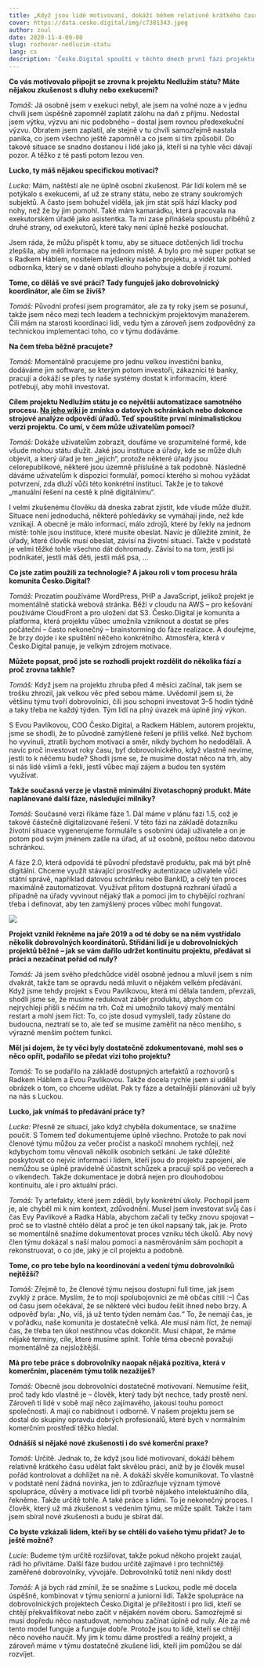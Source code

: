```yaml
---
title: „Když jsou lidé motivovaní, dokáží během relativně krátkého času udělat fakt skvělou práci“
cover: https://data.cesko.digital/img/c7381343.jpeg
author: zoul
date: 2020-11-4-09-00
slug: rozhovor-nedluzim-statu
lang: cs
description: 'Česko.Digital spouští v těchto dnech první fázi projektu Nedlužím státu. Ten chce předcházet vzniku dluhových pastí a exekucí tím, že zájemcům pomůže najít odpověď na zdánlivě banální otázku: „Jste si jisti, že nikde nedlužíte státu?“ O tom, proč je vlastně odpověď na tuhle otázku složitější a jak ji co nejvíc zjednodušit, jsme si povídali s dobrovolnickým koordinátorem projektu Tomášem Walekem a koordinátorkou Lucií Zajíčkovou z Česko.Digital.'
---
```


**Co vás motivovalo připojit se zrovna k projektu Nedlužím státu? Máte nějakou zkušenost s dluhy nebo exekucemi?**

_Tomáš:_ Já osobně jsem v exekuci nebyl, ale jsem na volné noze a v jednu chvíli jsem úspěšně zapomněl zaplatit zálohu na daň z příjmu. Nedostal jsem výtku, výzvu ani nic podobného – dostal jsem rovnou předexekuční výzvu. Obratem jsem zaplatil, ale stejně v tu chvíli samozřejmě nastala panika, co jsem všechno ještě zapomněl a co jsem si tím způsobil. Do takové situace se snadno dostanou i lidé jako já, kteří si na tyhle věci dávají pozor. A těžko z té pasti potom lezou ven.

**Lucko, ty máš nějakou specifickou motivaci?**

_Lucka:_ Mám, naštěstí ale ne úplně osobní zkušenost. Pár lidí kolem mě se potýkalo s exekucemi, ať už ze strany státu, nebo ze strany soukromých subjektů. A často jsem bohužel viděla, jak jim stát spíš hází klacky pod nohy, než že by jim pomohl. Také mám kamarádku, která pracovala na exekutorském úřadě jako asistentka. Ta mi zase přinášela spoustu příběhů z druhé strany, od exekutorů, které taky není úplně hezké poslouchat.

Jsem ráda, že můžu přispět k tomu, aby se situace dotčených lidí trochu zlepšila, aby měli informace na jednom místě. A bylo pro mě super potkat se s Radkem Háblem, nositelem myšlenky našeho projektu, a vidět tak pohled odborníka, který se v dané oblasti dlouho pohybuje a dobře jí rozumí.

**Tome, co děláš ve své práci? Tady funguješ jako dobrovolnický koordinátor, ale čím se živíš?**

_Tomáš:_ Původní profesí jsem programátor, ale za ty roky jsem se posunul, takže jsem něco mezi tech leadem a technickým projektovým manažerem. Čili mám na starosti koordinaci lidí, vedu tým a zároveň jsem zodpovědný za technickou implementaci toho, co v týmu dodáváme.

**Na čem třeba běžně pracujete?**

_Tomáš:_ Momentálně pracujeme pro jednu velkou investiční banku, dodáváme jim software, se kterým potom investoři, zákazníci té banky, pracují a dokáží se přes ty naše systémy dostat k informacím, které potřebují, aby mohli investovat.

**Cílem projektu Nedlužím státu je co největší automatizace samotného procesu. [Na jeho wiki](https://wiki.cesko.digital/x/3AAY) je zmínka o datových schránkách nebo dokonce strojové analýze odpovědí úřadů. Teď spouštíte první minimalistickou verzi projektu. Co umí, v čem může uživatelům pomoci?**

_Tomáš:_ Dokáže uživatelům zobrazit, doufáme ve srozumitelné formě, kde všude mohou státu dlužit. Jaké jsou instituce a úřady, kde se může dluh objevit, a který úřad je ten „jejich“, protože některé úřady jsou celorepublikové, některé jsou územně příslušné a tak podobně. Následně dáváme uživatelům k dispozici formulář, pomocí kterého si mohou vyžádat potvrzení, zda dluží vůči této konkrétní instituci. Takže je to takové „manuální řešení na cestě k plně digitálnímu“.

I velmi zkušenému člověku dá dneska zabrat zjistit, kde všude může dlužit. Situace není jednoduchá, některé pohledávky se vymáhají jinde, než kde vznikají. A obecně je málo informací, málo zdrojů, které by řekly na jednom místě: tohle jsou instituce, které musíte obeslat. Navíc je důležité zmínit, že úřady, které člověk musí obeslat, závisí na životní situaci. Takže v podstatě je velmi těžké tohle všechno dát dohromady. Závisí to na tom, jestli jsi podnikatel, jestli máš děti, jestli máš psa, …

**Co jste zatím použili za technologie? A jakou roli v tom procesu hrála komunita Česko.Digital?**

_Tomáš:_ Prozatím používáme WordPress, PHP a JavaScript, jelikož projekt je momentálně statická webová stránka. Běží v cloudu na AWS – pro kešování používáme CloudFront a pro uložení dat S3. Česko.Digital je komunita a platforma, která projektu vůbec umožnila vzniknout a dostat se přes počáteční – často nekonečný – brainstorming do fáze realizace. A doufejme, že brzy dojde i ke spuštění něčeho konkrétního. Atmosféra, která v Česko.Digital panuje, je velkým zdrojem motivace.

**Můžete popsat, proč jste se rozhodli projekt rozdělit do několika fází a proč zrovna takhle?**

_Tomáš:_ Když jsem na projektu zhruba před 4 měsíci začínal, tak jsem se trošku zhrozil, jak velkou věc před sebou máme. Uvědomil jsem si, že většinu týmu tvoří dobrovolníci, čili jsou schopni investovat 3–5 hodin týdně a taky třeba ne každý týden. Tým lidí na plný úvazek má úplně jiný výkon.

S Evou Pavlíkovou, COO Česko.Digital, a Radkem Háblem, autorem projektu, jsme se shodli, že to původně zamýšlené řešení je příliš velké. Než bychom ho vyvinuli, ztratili bychom motivaci a směr, nikdy bychom ho nedodělali. A navíc proč investovat roky času, byť dobrovolnického, když vlastně nevíme, jestli to k něčemu bude? Shodli jsme se, že musíme dostat něco na trh, aby si nás lidé všimli a řekli, jestli vůbec mají zájem a budou ten systém využívat.

**Takže současná verze je vlastně minimální životaschopný produkt. Máte naplánované další fáze, následující milníky?**

_Tomáš:_ Současné verzi říkáme fáze 1. Dál máme v plánu fázi 1.5, což je takové částečně digitalizované řešení. V této fázi na základě dotazníku životní situace vygenerujeme formuláře s osobními údaji uživatele a on je potom pod svým jménem zašle na úřad, ať už osobně, poštou nebo datovou schránkou.

A fáze 2.0, která odpovídá té původní představě produktu, pak má být plně digitální. Chceme využít stávající prostředky autentizace uživatele vůči státní správě, například datovou schránku nebo BankID, a celý ten proces maximálně zautomatizovat. Využívat přitom dostupná rozhraní úřadů a případně na úřady vyvinout nějaký tlak a pomoci jim to chybějící rozhraní třeba i definovat, aby ten zamýšlený proces vůbec mohl fungovat.

![](https://data.cesko.digital/img/df8daf12.jpeg)

**Projekt vznikl řekněme na jaře 2019 a od té doby se na něm vystřídalo několik dobrovolných koordinátorů. Střídání lidí je u dobrovolnických projektů běžné – jak se vám dařilo udržet kontinuitu projektu, předávat si práci a nezačínat pořád od nuly?**

_Tomáš:_ Já jsem svého předchůdce viděl osobně jednou a mluvil jsem s ním dvakrát, takže tam se opravdu nedá mluvit o nějakém velkém předávání. Když jsme tehdy projekt s Evou Pavlíkovou, která mi dělala tandem, převzali, shodli jsme se, že musíme redukovat záběr produktu, abychom co nejrychleji přišli s něčím na trh. Což mi umožnilo takový malý mentální restart a mohl jsem říct: To, co jste dosud vymysleli, tady zůstane do budoucna, neztratí se to, ale teď se musíme zaměřit na něco menšího, s výrazně menším počtem funkcí.

**Měl jsi dojem, že ty věci byly dostatečně zdokumentované, mohl ses o něco opřít, podařilo se předat vizi toho projektu?**

_Tomáš:_ To se podařilo na základě dostupných artefaktů a rozhovorů s Radkem Háblem a Evou Pavlíkovou. Takže docela rychle jsem si udělal obrázek o tom, co chceme udělat. Pak ty fáze a detailnější plánování už byly na nás s Luckou.

**Lucko, jak vnímáš to předávání práce ty?**

_Lucka:_ Přesně ze situací, jako když chyběla dokumentace, se snažíme poučit. S Tomem teď dokumentujeme úplně všechno. Protože to pak noví členové týmu můžou za večer pročíst a naskočí mnohem rychleji, než kdybychom tomu věnovali několik osobních setkání. Je také důležité poskytovat co nejvíc informací i lidem, kteří jsou do projektu zapojení, ale nemůžou se úplně pravidelně účastnit schůzek a pracují spíš po večerech a o víkendech. Takže dokumentace je dobrá nejen pro dlouhodobou kontinuitu, ale i pro aktuální práci.

_Tomáš:_ Ty artefakty, které jsem zdědil, byly konkrétní úkoly. Pochopil jsem je, ale chyběl mi k nim kontext, zdůvodnění. Musel jsem investovat svůj čas i čas Evy Pavlíkové a Radka Hábla, abychom začali ty tečky znovu spojovat – proč se to vlastně chtělo dělat a proč je ten úkol napsaný tak, jak je. Proto se momentálně snažíme dokumentovat proces vzniku těch úkolů. Aby nový člen týmu dokázal s naší malou pomocí a nasměrováním sám pochopit a rekonstruovat, o co jde, jaký je cíl projektu a podobně.

**Tome, co pro tebe bylo na koordinování a vedení týmu dobrovolníků nejtěžší?**

_Tomáš:_ Zřejmě to, že členové týmu nejsou dostupní full time, jak jsem zvyklý z práce. Myslím, že to moji spolubojovníci ze mě občas cítili :–) Čas od času jsem očekával, že se některé věci budou řešit ihned nebo brzy. A odpověď byla: „No, víš, já už tento týden nemám čas.“ To, že nemají čas, je v pořádku, naše komunita je dostatečně velká. Ale musí nám říct, že nemají čas, že třeba ten úkol nestihnou včas dokončit. Musí chápat, že máme nějaké termíny, cíle, které musíme splnit. Tohle téma obecně považuji momentálně za nejsložitější.

**Má pro tebe práce s dobrovolníky naopak nějaká pozitiva, která v komerčním, placeném týmu tolik nezažiješ?**

_Tomáš:_ Obecně jsou dobrovolníci dostatečně motivovaní. Nemusíme řešit, proč tady kdo vlastně je – člověk, který tady být nechce, tady prostě není. Zároveň ti lidé v sobě mají něco zajímavého, jakousi touhu pomoct společnosti. A mají co nabídnout i odborně. V našem projektu jsem se dostal do skupiny opravdu dobrých profesionálů, které bych v normálním komerčním prostředí těžko hledal.

**Odnášíš si nějaké nové zkušenosti i do své komerční praxe?**

_Tomáš:_ Určitě. Jednak to, že když jsou lidé motivovaní, dokáží během relativně krátkého času udělat fakt skvělou práci, aniž by je člověk musel pořád kontrolovat a dohlížet na ně. A dokáží skvěle komunikovat. To vlastně v podstatě není žádná novinka, jen to zdůrazňuje význam týmové spolupráce, důvěry a motivace lidí při tvorbě nějakého intelektuálního díla, řekněme. Takže určitě tohle. A také práce s lidmi. To je nekonečný proces. I člověk, který už má zkušenost s vedením týmu, se může spálit. Takže i tam jsem sbíral nové zkušenosti a budu je sbírat dál.

**Co byste vzkázali lidem, kteří by se chtěli do vašeho týmu přidat? Je to ještě možné?**

_Lucie:_ Budeme tým určitě rozšiřovat, takže pokud někoho projekt zaujal, rádi ho přivítáme. Další fáze budou určitě zajímavé i pro techničtěji zaměřené dobrovolníky, vývojáře. Dobrovolníků totiž není nikdy dost!

_Tomáš:_ A já bych rád zmínil, že se snažíme s Luckou, podle mě docela úspěšně, kombinovat v týmu seniorní a juniorní lidi. Takže spolupráce na dobrovolnických projektech Česko.Digital je příležitostí i pro lidi, kteří se chtějí překvalifikovat nebo začít v nějakém novém oboru. Samozřejmě si musí dopředu něco nastudovat, nemohou začínat úplně od nuly. Ale za mě tento model funguje a funguje dobře. Protože jsou to lidé, kteří se chtějí něco nového naučit. My jim k tomu dáme prostředí a reálný projekt, a zároveň máme v týmu dostatečně zkušené lidi, kteří jim pomůžou se dál rozvíjet.
